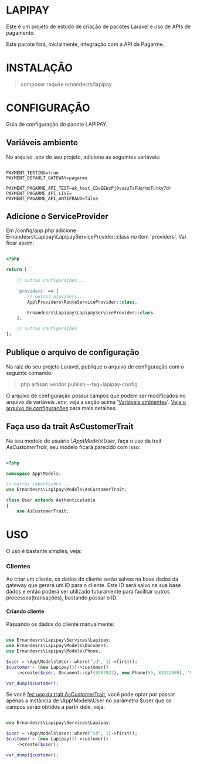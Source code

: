 # LAPIPAY
Este é um projeto de estudo de criação de pacotes Laravel e uso de APIs de pagamento.

Este pacote fará, inicialmente, integração com a API da Pagarme.

# INSTALAÇÃO
> composer require ernandesrs/lapipay

# CONFIGURAÇÃO
Guia de configuração do pacote LAPIPAY.

## Variáveis ambiente
No arquivo .env do seu projeto, adicione as seguintes variáveis:
```

PAYMENT_TESTING=true
PAYMENT_DEFAULT_GATEWAY=pagarme

PAYMENT_PAGARME_API_TEST=ak_test_CDvEEWzPj0vuszTsFUqfmoTutky7dr
PAYMENT_PAGARME_API_LIVE=
PAYMENT_PAGARME_API_ANTIFRAUD=false

```

## Adicione o ServiceProvider
Em /config/app.php adicione Ernandesrs\Lapipay\LapipayServiceProvider::class no item 'providers'. Vai ficar assim:
```php

<?php

return [
    
    // outras configurações... 

    'providers' => [
        // outros providers...
        App\Providers\RouteServiceProvider::class,

        Ernandesrs\Lapipay\LapipayServiceProvider::class
    ],

    // outras configurações
];

```

## Publique o arquivo de configuração
Na raiz do seu projeto Laravel, publique o arquivo de configuração com o seguinte comando:
> php artisan vendor:publish --tag=lapipay-config

O arquivo de configuração possui campos que podem ser modificados no arquivo de variáveis <i>.env</i>, veja a seção acima '[Variáveis ambientes](#variáveis-ambiente)'. [Veja o arquivo de configurações](src/config/lapipay.php) para mais detalhes.

## Faça uso da trait AsCustomerTrait
Na seu modelo de usuário <i>\App\Models\User</i>, faça o uso da trait <i>AsCustomerTrait</i>, seu modelo ficará parecido com isso:
```php

<?php

namespace App\Models;

// outras importações...
use Ernandesrs\Lapipay\Models\AsCustomerTrait;

class User extends Authenticatable
{
    use AsCustomerTrait;

```

# USO
O uso é bastante simples, veja:

### Clientes
Ao criar um cliente, os dados do cliente serão salvos na base dados da gateway que gerará um ID para o cliente. Este ID será salvo na sua base dados e então poderá ser utilizado futuramente para facilitar outros processos(transações), bastando passar o ID.

#### Criando cliente
Passando os dados do cliente manualmente:
```php

use Ernandesrs\Lapipay\Services\Lapipay;
use Ernandesrs\Lapipay\Models\Document;
use Ernandesrs\Lapipay\Models\Phone;

$user = \App\Models\User::where("id", 1)->first();
$customer = (new Lapipay())->customer()
    ->create($user, Document::cpf(9203923), new Phone(55, 83232988), '9023', 'Customer Name', 'customer@mail.com', 'br', 'individual');

var_dump($customer);

```
Se você [fez uso da trait AsCustomerTrait](#faça-uso-da-trait-ascustomertrait), você pode optar por passar apenas a instância de \App\Models\User no parâmetro $user que os campos serão obtidos a partir dele, veja:
```php

use Ernandesrs\Lapipay\Services\Lapipay;

$user = \App\Models\User::where("id", 1)->first();
$customer = (new Lapipay())->customer()
    ->create($user);

var_dump($customer);

```